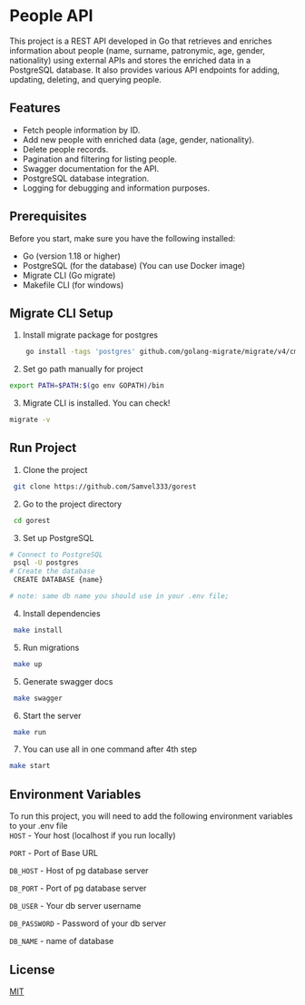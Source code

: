 

# People API
  
This project is a REST API developed in Go that retrieves and enriches information about people (name, surname, patronymic, age, gender, nationality)
 using external APIs and stores the enriched data in a PostgreSQL database. It also provides various API endpoints for adding, updating, deleting, and querying people.

## Features  

- Fetch people information by ID.
- Add new people with enriched data (age, gender, nationality).
- Delete people records. 
- Pagination and filtering for listing people.
- Swagger documentation for the API.
- PostgreSQL database integration.
- Logging for debugging and information purposes.


## Prerequisites
Before you start, make sure you have the following installed:

- Go (version 1.18 or higher)
- PostgreSQL (for the database) (You can use Docker image)
- Migrate CLI (Go migrate)
- Makefile CLI (for windows)


## Migrate CLI Setup

1. Install migrate package for postgres

~~~bash
	go install -tags 'postgres' github.com/golang-migrate/migrate/v4/cmd/migrate@latest
~~~

2. Set go path manually for project

~~~bash
export PATH=$PATH:$(go env GOPATH)/bin
~~~

3. Migrate CLI is installed. You can check!

~~~bash
migrate -v
~~~

## Run Project  

1. Clone the project  

~~~bash  
 git clone https://github.com/Samvel333/gorest
~~~

2. Go to the project directory  

~~~bash  
 cd gorest
~~~

3. Set up PostgreSQL
~~~bash  
# Connect to PostgreSQL
 psql -U postgres
# Create the database
 CREATE DATABASE {name}

# note: same db name you should use in your .env file;
~~~

4. Install dependencies  

~~~bash  
 make install
~~~

5. Run migrations
~~~bash
 make up
~~~

5. Generate swagger docs

~~~bash  
 make swagger
~~~

6. Start the server  

~~~bash  
 make run
~~~

7. You can use all in one command after 4th step
~~~bash
make start
~~~


## Environment Variables  

To run this project, you will need to add the following environment variables to your .env file  
`HOST` - Your host (localhost if you run locally)

`PORT` - Port of Base URL

`DB_HOST` - Host of pg database server

`DB_PORT` - Port of pg database server

`DB_USER` - Your db server username

`DB_PASSWORD` - Password of your db server

`DB_NAME` - name of database


## License  

[MIT](https://choosealicense.com/licenses/mit/)
